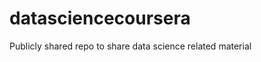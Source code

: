 datasciencecoursera
===================

Publicly shared repo to share data science related material 
